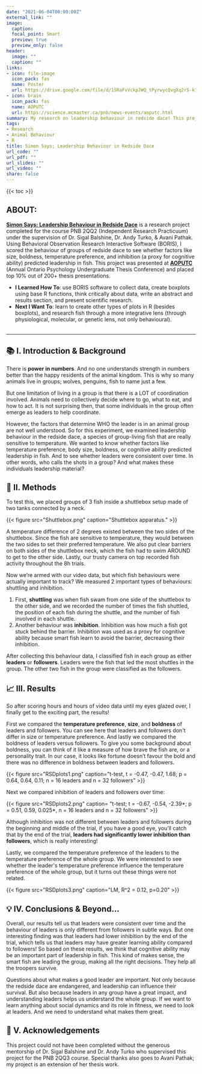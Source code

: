 ```yaml
---
date: "2021-06-04T00:00:00Z"
external_link: ""
image:
  caption: 
  focal_point: Smart
  preview: true
  preview_only: false
header:
  image: ""
  caption: ""
links:
- icon: file-image
  icon_pack: fas
  name: Poster
  url: https://drive.google.com/file/d/1SRaFvVckpJWQ_tPyrwycQvgXq2r5-k1H/view?usp=sharing
- icon: brain
  icon_pack: fas
  name: AOPUTC
  url: https://science.mcmaster.ca/pnb/news-events/aoputc.html
summary: My research on leadership behaviour in redside dace! This project was completed for PNB 2QQ3 and presented at the AOPUTC Conference.
tags:
- Research
- Animal Behaviour
- R
title: Simon Says; Leadership Behaviour in Redside Dace
url_code: ""
url_pdf: ""
url_slides: ""
url_video: ""
share: false
---
```

{{< toc >}}

## ABOUT:

**[Simon Says: Leadership Behaviour in Redside Dace](https://drive.google.com/file/d/1SRaFvVckpJWQ_tPyrwycQvgXq2r5-k1H/view?usp=sharing)** is a research project completed for the course PNB 2QQ2 (Independent Research Practicuum) under the supervision of Dr. Sigal Balshine, Dr. Andy Turko, & Avani Pathak. Using Behavioral Observation Research Interactive Software (BORIS), I scored the behaviour of groups of redside dace to see whether factors like size, boldness, temperature preference, and inhibition (a proxy for cognitive ability) predicted leadership in fish. This project was presented at **[AOPUTC](https://science.mcmaster.ca/pnb/news-events/aoputc.html)** (Annual Ontario Psychology Undergraduate Thesis Conference) and placed top 10% out of 200+ thesis presentations.

- **I Learned How To**: use BORIS software to collect data, create boxplots using base R functions, think critically about data, write an abstract and results section, and  present scientific research.
- **Next I Want To**: learn to create other types of plots in R (besides boxplots), and research fish through a more integrative lens (through physiological, molecular, or genetic lens, not only behavioural).
<br/><br/>

---

## 📚 I. Introduction & Background

There is **power in numbers**. And no one understands strength in numbers better than the happy residents of the animal kingdom. This is why so many animals live in groups; wolves, penguins, fish to name just a few.
    
But one limitation of living in a group is that there is a LOT of coordination involved. Animals need to collectively decide where to go, what to eat, and how to act. It is not surprising then, that some individuals in the group often emerge as leaders to help coordinate.
    
However, the factors that determine WHO the leader is in an animal group are not well understood. So for this experiment, we examined leadership behaviour in the redside dace, a species of group-living fish that are really sensitive to temperature. We wanted to know whether factors like temperature preference, body size, boldness, or cognitive ability predicted leadership in fish. And to see whether leaders were consistent over time. In other words, who calls the shots in a group? And what makes these individuals leadership material?

## 🧪 II. Methods

To test this, we placed groups of 3 fish inside a shuttlebox setup made of two tanks connected by a neck.

{{< figure src="Shuttlebox.png" caption="Shuttlebox apparatus." >}}

A temperature difference of 2 degrees existed between the two sides of the shuttlebox. Since the fish are sensitive to temperature, they would between the two sides to set their preferred temperature. We also put clear barriers on both sides of the shuttlebox neck, which the fish had to swim AROUND to get to the other side. Lastly, our trusty camera on top recorded fish activity throughout the 8h trials.


 Now we’re armed with our video data, but which fish behaviours were actually important to track? We measured 2 important types of behaviours: shuttling and inhibition.
 1. First, **shuttling** was when fish swam from one side of the shuttlebox to the other side, and we recorded the number of times the fish shuttled, the position of each fish during the shuttle, and the number of fish involved in each shuttle.
2. Another behaviour was **inhibition**. Inhibition was how much a fish got stuck behind the barrier. Inhibition was used as a proxy for cognitive ability because smart fish learn to avoid the barrier, decreasing their inhibition.

After collecting this behaviour data, I classified fish in each group as either **leaders** or **followers**. Leaders were the fish that led the most shuttles in the group. The other two fish in the group were classified as the followers.

## 📈 III. Results
So after scoring hours and hours of video data until my eyes glazed over, I finally get to the exciting part, the results!

First we compared the **temperature preference**, **size**, and **boldness** of leaders and followers. You can see here that leaders and followers don't differ in size or temperature preference. And lastly we compared the boldness of leaders versus followers. To give you some background about boldness, you can think of it like a measure of how brave the fish are, or a personality trait. In our case, it looks like fortune doesn’t favour the bold and there was no difference in boldness between leaders and followers. 

{{< figure src="RSDplots1.png" caption="t-test, t = -0.47, -0.47, 1.68; p = 0.64, 0.64, 0.11; n = 16 leaders and n = 32 followers" >}}


Next we compared inhibition of leaders and followers over time:

{{< figure src="RSDplots2.png" caption= "t-test; t = -0.67, -0.54, -2.39*; p = 0.51, 0.59, 0.025*, n = 16 leaders and n = 32 followers" >}}

Although inhibition was not different between leaders and followers during the beginning and middle of the trial, if you have a good eye, you’ll catch that by the end of the trial, **leaders had significantly lower inhibition than followers**, which is really interesting!
    
Lastly, we compared the temperature preference of the leaders to the temperature preference of the whole group. We were interested to see whether the leader's temperature preference influence the temperature preference of the whole group, but it turns out these things were not related.

{{< figure src="RSDplots3.png" caption="LM, R^2  = 0.12, p=0.20" >}}

## 💡 IV. Conclusions & Beyond...
 
Overall, our results tell us that leaders were consistent over time and the behaviour of leaders is only different from followers in subtle ways. But one interesting finding was that leaders had lower inhibition by the end of the trial, which tells us that leaders may have greater learning ability compared to followers! So based on these results, we think that cognitive ability may be an important part of leadership in fish. This kind of makes sense, the smart fish are leading the group, making all the right decisions. They help all the troopers survive.

Questions about what makes a good leader are important. Not only because the redside dace are endangered, and leadership can influence their survival. But also because leaders in any group have a great impact, and understanding leaders helps us understand the whole group. If we want to learn anything about social dynamics and its role in fitness, we need to look at leaders. And we need to understand what makes them great.

## 💝 V. Acknowledgements

This project could not have been completed without the generous mentorship of Dr. Sigal Balshine and Dr. Andy Turko who supervised this project for the PNB 2QQ3 course. Special thanks also goes to Avani Pathak; my project is an extension of her thesis work.
